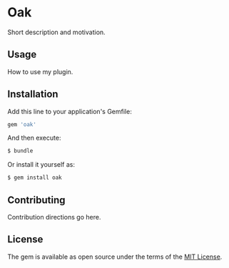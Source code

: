 # Oak
Short description and motivation.

## Usage
How to use my plugin.

## Installation
Add this line to your application's Gemfile:

```ruby
gem 'oak'
```

And then execute:
```bash
$ bundle
```

Or install it yourself as:
```bash
$ gem install oak
```

## Contributing
Contribution directions go here.

## License
The gem is available as open source under the terms of the [MIT License](https://opensource.org/licenses/MIT).
